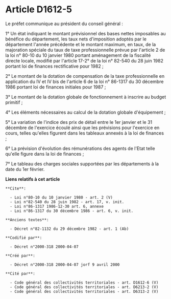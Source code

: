 # Article D1612-5

Le préfet communique au président du conseil général :

1° Un état indiquant le montant prévisionnel des bases nettes imposables au bénéfice du département, les taux nets
d'imposition adoptés par le département l'année précédente et le montant maximum, en taux, de la majoration spéciale du taux
de taxe professionnelle prévue par l'article 2 de la loi n° 80-10 du 10 janvier 1980 portant aménagement de la fiscalité
directe locale, modifié par l'article 17-2° de la loi n° 82-540 du 28 juin 1982 portant loi de finances rectificative pour
1982 ;

2° Le montant de la dotation de compensation de la taxe professionnelle en application du IV et IV bis de l'article 6 de la
loi n° 86-1317 du 30 décembre 1986 portant loi de finances initiales pour 1987 ;

3° Le montant de la dotation globale de fonctionnement à inscrire au budget primitif ;

4° Les éléments nécessaires au calcul de la dotation globale d'équipement ;

5° La variation de l'indice des prix de détail entre le 1er janvier et le 31 décembre de l'exercice écoulé ainsi que les
prévisions pour l'exercice en cours, telles qu'elles figurent dans les tableaux annexés à la loi de finances ;

6° La prévision d'évolution des rémunérations des agents de l'Etat telle qu'elle figure dans la loi de finances ;

7° Le tableau des charges sociales supportées par les départements à la date du 1er février.

**Liens relatifs à cet article**

	**Cite**:

	  - Loi n°80-10 du 10 janvier 1980 - art. 2 (V)
	  - Loi n°82-540 du 28 juin 1982 - art. 17, v. init.
	  - Loi n°86-1317 1986-12-30 art. 6, annexe
	  - Loi n°86-1317 du 30 décembre 1986 - art. 6, v. init.

	**Anciens textes**:

	  - Décret n°82-1132 du 29 décembre 1982 - art. 1 (Ab)

	**Codifié par**:

	  - Décret n°2000-318 2000-04-07

	**Créé par**:

	  - Décret n°2000-318 2000-04-07 jorf 9 avril 2000

	**Cité par**:

	  - Code général des collectivités territoriales - art. D1612-6 (V)
	  - Code général des collectivités territoriales - art. D6213-2 (V)
	  - Code général des collectivités territoriales - art. D6313-2 (V)
